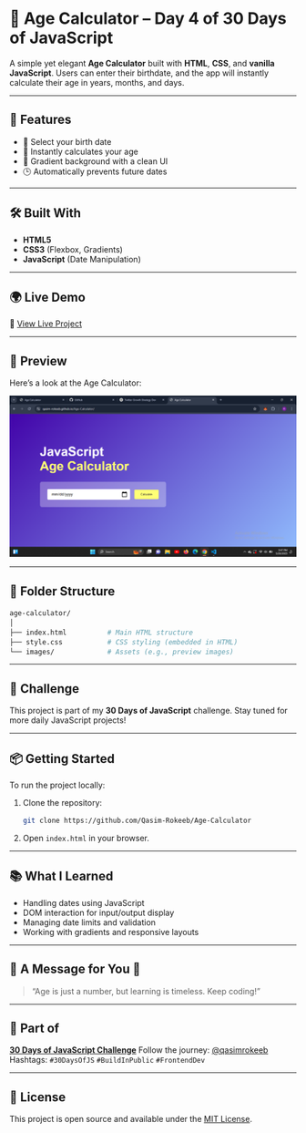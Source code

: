 
# 🧮 Age Calculator – Day 4 of 30 Days of JavaScript

A simple yet elegant **Age Calculator** built with **HTML**, **CSS**, and **vanilla JavaScript**. Users can enter their birthdate, and the app will instantly calculate their age in years, months, and days.

---

## 🚀 Features

* 📅 Select your birth date
* 🧠 Instantly calculates your age
* 🎨 Gradient background with a clean UI
* 🕒 Automatically prevents future dates

---

## 🛠️ Built With

* **HTML5**
* **CSS3** (Flexbox, Gradients)
* **JavaScript** (Date Manipulation)

---

## 🌍 Live Demo

🔗 [View Live Project](https://qasim-rokeeb.github.io/Age-Calculator/)

---

## 📸 Preview

Here’s a look at the Age Calculator:

![App Preview](https://raw.githubusercontent.com/Qasim-Rokeeb/Age-Calculator/main/screenshot.png)

---

## 📂 Folder Structure

```bash
age-calculator/
│
├── index.html          # Main HTML structure
├── style.css           # CSS styling (embedded in HTML)
└── images/             # Assets (e.g., preview images)
````

---

## 📅 Challenge

This project is part of my **30 Days of JavaScript** challenge. Stay tuned for more daily JavaScript projects!

---

## 📦 Getting Started

To run the project locally:

1. Clone the repository:

   ```bash
   git clone https://github.com/Qasim-Rokeeb/Age-Calculator
   ```

2. Open `index.html` in your browser.

---

## 📚 What I Learned

* Handling dates using JavaScript
* DOM interaction for input/output display
* Managing date limits and validation
* Working with gradients and responsive layouts

---

## 🌟 A Message for You 🙂

> “Age is just a number, but learning is timeless. Keep coding!”

---

## 🧩 Part of

**[30 Days of JavaScript Challenge](#)**
Follow the journey: [@qasimrokeeb](https://x.com/qasimrokeeb)
Hashtags: `#30DaysOfJS` `#BuildInPublic` `#FrontendDev`

---

## 📜 License

This project is open source and available under the [MIT License](LICENSE).

```


